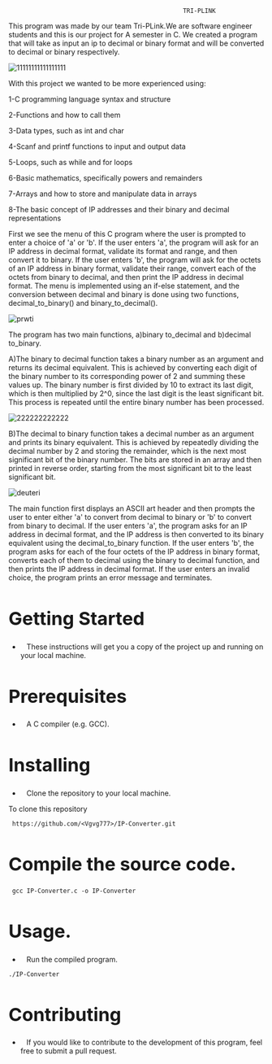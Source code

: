                                                     TRI-PLINK

This program was made by our team Tri-PLink.We are software engineer students and this is our project for A semester in C.
We created a program that will take as input an ip to decimal or binary format and will be converted to decimal or binary
respectively.

![11111111111111111](https://user-images.githubusercontent.com/116835400/219124008-fce343ae-0727-42d7-91b5-c04487961b19.png)




With this project we wanted to be more experienced using:

1-C programming language syntax and structure

2-Functions and how to call them

3-Data types, such as int and char

4-Scanf and printf functions to input and output data

5-Loops, such as while and for loops

6-Basic mathematics, specifically powers and remainders

7-Arrays and how to store and manipulate data in arrays

8-The basic concept of IP addresses and their binary and decimal representations

First we see the menu of this C program where the user is prompted to enter a choice of 'a' or 'b'. If the user enters 'a', the program will ask for an IP address in decimal format, validate its format and range, and then convert it to binary. If the user enters 'b', the program will ask for the octets of an IP address in binary format, validate their range, convert each of the octets from binary to decimal, and then print the IP address in decimal format. The menu is implemented using an if-else statement, and the conversion between decimal and binary is done using two functions, decimal_to_binary() and binary_to_decimal().


![prwti](https://user-images.githubusercontent.com/116835400/219124202-1877a3af-c9de-47a9-b8a1-07b4014c04a6.png)




The program has two main functions, a)binary to_decimal and b)decimal to_binary.

A)The binary to decimal function takes a binary number as an argument and returns its decimal equivalent. This is achieved by converting each digit of the binary number to its corresponding power of 2 and summing these values up. The binary number is first divided by 10 to extract its last digit, which is then multiplied by 2^0, since the last digit is the least significant bit. This process is repeated until the entire binary number has been processed.

![222222222222](https://user-images.githubusercontent.com/116835400/219125109-cac0145b-33bd-45d9-813c-ab954cc1fdc4.png)



B)The decimal to binary function takes a decimal number as an argument and prints its binary equivalent. This is achieved by repeatedly dividing the decimal number by 2 and storing the remainder, which is the next most significant bit of the binary number. The bits are stored in an array and then printed in reverse order, starting from the most significant bit to the least significant bit.

![deuteri](https://user-images.githubusercontent.com/116835400/219125307-4b2f4b94-2c16-4c8e-b079-8c75a59b634a.png)



The main function first displays an ASCII art header and then prompts the user to enter either 'a' to convert from decimal to binary or 'b' to convert from binary to decimal. If the user enters 'a', the program asks for an IP address in decimal format, and the IP address is then converted to its binary equivalent using the decimal_to_binary function. If the user enters 'b', the program asks for each of the four octets of the IP address in binary format, converts each of them to decimal using the binary to decimal function, and then prints the IP address in decimal format. If the user enters an invalid choice, the program prints an error message and terminates.


<h1 style="font-size:36px">Getting Started</h1>

- &nbsp;&nbsp;&nbsp;These instructions will get you a copy of the project up and running on your local machine.

<h1 style="font-size:36px">Prerequisites</h2>

- &nbsp;&nbsp;&nbsp;A C compiler (e.g. GCC).


<h1 style="font-size:36px">Installing</h3>

- &nbsp;&nbsp;&nbsp;Clone the repository to your local machine.

To clone this repository

` https://github.com/<Vgvg777>/IP-Converter.git`

<h1 style="font-size:36px">Compile the source code.</h4>

` gcc IP-Converter.c -o IP-Converter`

<h1 style="font-size:36px">Usage.</h5>

- &nbsp;&nbsp;&nbsp;Run the compiled program.


`./IP-Converter`

<h1 style="font-size:36px">Contributing</h5>

- &nbsp;&nbsp;&nbsp;If you would like to contribute to the development of this program, feel free to submit a pull request.




